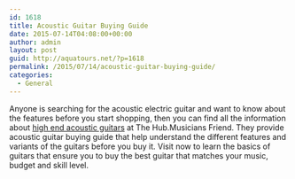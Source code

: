 ```yaml
---
id: 1618
title: Acoustic Guitar Buying Guide
date: 2015-07-14T04:08:00+00:00
author: admin
layout: post
guid: http://aquatours.net/?p=1618
permalink: /2015/07/14/acoustic-guitar-buying-guide/
categories:
  - General
---
```

Anyone is searching for the acoustic electric guitar and want to know about the features before you start shopping, then you can find all the information about [high end acoustic guitars](http://thehub.musiciansfriend.com/guitar-buying-guides/budgets-bouts-and-body-styles-the-acoustic-guitar-buyer-s-guide) at The Hub.Musicians Friend. They provide acoustic guitar buying guide that help understand the different features and variants of the guitars before you buy it. Visit now to learn the basics of guitars that ensure you to buy the best guitar that matches your music, budget and skill level.